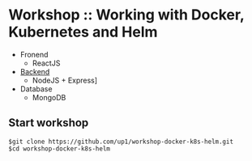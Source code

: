 # Workshop :: Working with Docker, Kubernetes and Helm
* Fronend
  * ReactJS
* [Backend](https://github.com/up1/workshop-docker-k8s-helm/tree/main/backend)
  * NodeJS + Express]
* Database
  * MongoDB
  
  
## Start workshop
```
$git clone https://github.com/up1/workshop-docker-k8s-helm.git
$cd workshop-docker-k8s-helm
```
